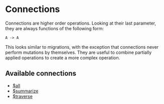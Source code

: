# Connections

Connections are higher order operations. Looking at their last parameter, they are always functions of the following form:

```
A -> A
```

This looks similar to migrations, with the exception that connections never perform mutations by themselves. They are useful to combine partially applied operations to create a more complex operation.

## Available connections

* [$all](../src/connections/atoms/all/index.md)
* [$summarize](../src/connections/atoms/summarize/index.md)
* [$traverse](../src/connections/atoms/traverse/index.md)
